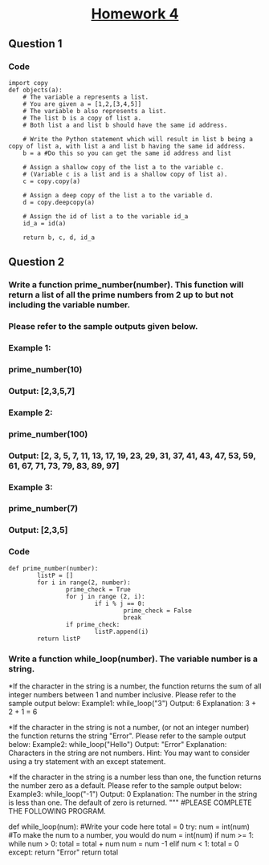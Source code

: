 # <p align="center"><ins> Homework 4 </ins></p>
## Question 1
###  Code 
```{python}
import copy
def objects(a):
    # The variable a represents a list.
    # You are given a = [1,2,[3,4,5]]
    # The variable b also represents a list.
    # The list b is a copy of list a.
    # Both list a and list b should have the same id address.
    
    # Write the Python statement which will result in list b being a copy of list a, with list a and list b having the same id address.
    b = a #Do this so you can get the same id address and list

    # Assign a shallow copy of the list a to the variable c.
    # (Variable c is a list and is a shallow copy of list a).
    c = copy.copy(a)

    # Assign a deep copy of the list a to the variable d.
    d = copy.deepcopy(a)

    # Assign the id of list a to the variable id_a
    id_a = id(a)

    return b, c, d, id_a
```
## Question 2
### Write a function prime_number(number). This function will return a list of all the prime numbers from 2 up to but not including the variable number.
### Please refer to the sample outputs given below.
### Example 1:
### prime_number(10)
### Output: [2,3,5,7]
### Example 2:
### prime_number(100)
### Output: [2, 3, 5, 7, 11, 13, 17, 19, 23, 29, 31, 37, 41, 43, 47, 53, 59, 61, 67, 71, 73, 79, 83, 89, 97]
### Example 3:
### prime_number(7)
### Output: [2,3,5]

### Code
```{python}
def prime_number(number):
        listP = []
        for i in range(2, number):
                prime_check = True
                for j in range (2, i):
                        if i % j == 0:
                                prime_check = False
                                break
                if prime_check:
                        listP.append(i)
        return listP
```

### Write a function while_loop(number). The variable number is a string.

*If the character in the string is a number, the function
returns the sum of all integer numbers between 1 and
number inclusive. Please refer to the sample output
below:
Example1:
        while_loop("3")
        Output: 6
        Explanation: 3 + 2 + 1 = 6

*If the character in the string is not a number, (or not an integer
number) the function returns the string "Error". Please refer to the
sample output below:
Example2:
        while_loop("Hello")
        Output: "Error"
        Explanation: Characters in the string are not numbers.
        Hint: You may want to consider using a try statement with an except statement.

*If the character in the string is a number less than one, the function
returns the number zero as a default. Please refer to the sample
output below:
Example3: 
        while_loop("-1")
        Output: 0
        Explanation: The number in the string is less than one. The default of zero is returned. """
#PLEASE COMPLETE THE FOLLOWING PROGRAM.

def while_loop(num):
        #Write your code here
                total = 0
                try:
                        num = int(num) #To make the num to a number, you would do num = int(num)
                        if num >= 1:
                                while num > 0:
                                        total = total + num
                                        num = num -1
                        elif num < 1:
                                total = 0
                except:
                        return "Error"
                return total

```
